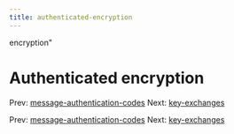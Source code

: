 ```yaml
---
title: authenticated-encryption
---
```


encryption"

# Authenticated encryption

Prev:
[message-authentication-codes](message-authentication-codes.md)
Next: [key-exchanges](key-exchanges.md)

Prev:
[message-authentication-codes](message-authentication-codes.md)
Next: [key-exchanges](key-exchanges.md)
